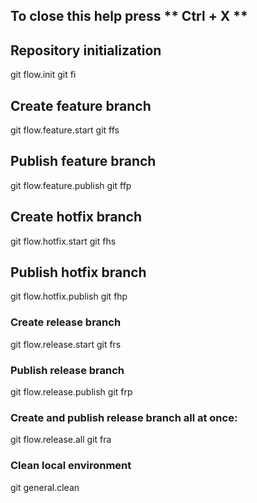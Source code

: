 ## To close this help press ** Ctrl + X **

## Repository initialization
git flow.init
git fi

## Create feature branch
git flow.feature.start <feature-name>
git ffs <feature-name>

## Publish feature branch
git flow.feature.publish
git ffp

## Create hotfix branch
git flow.hotfix.start <hotfix-name>
git fhs <hotfix-name>

## Publish hotfix branch
git flow.hotfix.publish
git fhp

### Create release branch
git flow.release.start <release-name>
git frs <release-name>

### Publish release branch
git flow.release.publish
git frp

### Create and publish release branch all at once:
git flow.release.all <release-name>
git fra <release-name>

### Clean local environment
git general.clean